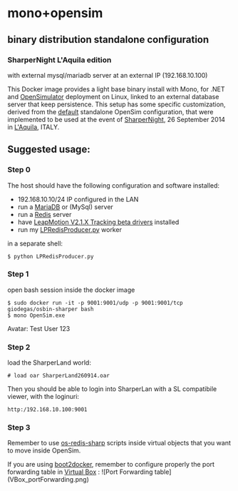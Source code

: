 # mono+opensim
## binary distribution standalone configuration
### SharperNight L'Aquila edition

with external mysql/mariadb server at an external IP (192.168.10.100)

This Docker image provides a light base binary install with Mono, for .NET and [OpenSimulator](http://opensimulator.org) deployment on Linux, linked to an external database server that keep persistence.
This setup has some specific customization, derived from the [default](http://opensimulator.org/wiki/Configuration) standalone OpenSim configuration, that were implemented to be used at the event of [SharperNight](http://sharper-night.lngs.infn.it), 26 September 2014 in [L'Aquila](http://en.wikipedia.org/wiki/L%27Aquila), ITALY.

## Suggested usage:

### Step 0

The host should have the following configuration and software installed:
* 192.168.10.10/24 IP configured in the LAN
* run a [MariaDB](http://mariadb.org) or (MySql) server
* run a [Redis](http://redis.io) server
* have [LeapMotion V2.1.X Tracking beta drivers](http://developer.leapmotion.com) installed
* run my [LPRedisProducer.py](LPRedisProducer.py) worker

in a separate shell:

    $ python LPRedisProducer.py


### Step 1 
open bash session inside the docker image

    $ sudo docker run -it -p 9001:9001/udp -p 9001:9001/tcp giodegas/osbin-sharper bash
    $ mono OpenSim.exe

Avatar: Test User 123


### Step 2 
load the SharperLand world:

    # load oar SharperLand260914.oar

Then you should be able to login into SharperLan with a SL compatibile viewer, with the loginuri:

    http:/192.168.10.100:9001

### Step 3

Remember to use [os-redis-sharp](http://github.com/giodegas/os-redis-sharp) scripts inside virtual objects that you want to move inside OpenSim.

If you are using [boot2docker](http://boot2docker.io), remember to configure properly the port forwarding table in [Virtual Box](http://www.virtualbox.org) :
![Port Forwarding table]
(VBox_portForwarding.png)
 
